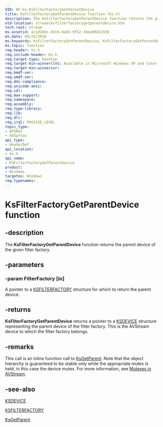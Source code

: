 ```yaml
---
UID: NF:ks.KsFilterFactoryGetParentDevice
title: KsFilterFactoryGetParentDevice function (ks.h)
description: The KsFilterFactoryGetParentDevice function returns the parent device of the given filter factory.
old-location: stream\ksfilterfactorygetparentdevice.htm
tech.root: stream
ms.assetid: ac1d10dc-d3cb-4a83-9f52-34ea90d2193b
ms.date: 04/23/2018
ms.keywords: KsFilterFactoryGetParentDevice, KsFilterFactoryGetParentDevice function [Streaming Media Devices], avfunc_35d9d582-f7d6-4c1f-8998-a6664527db2c.xml, ks/KsFilterFactoryGetParentDevice, stream.ksfilterfactorygetparentdevice
ms.topic: function
req.header: ks.h
req.include-header: Ks.h
req.target-type: Desktop
req.target-min-winverclnt: Available in Microsoft Windows XP and later operating systems and DirectX 8.0 and later DirectX versions.
req.target-min-winversvr: 
req.kmdf-ver: 
req.umdf-ver: 
req.ddi-compliance: 
req.unicode-ansi: 
req.idl: 
req.max-support: 
req.namespace: 
req.assembly: 
req.type-library: 
req.lib: 
req.dll: 
req.irql: PASSIVE_LEVEL
topic_type:
- APIRef
- kbSyntax
api_type:
- HeaderDef
api_location:
- ks.h
api_name:
- KsFilterFactoryGetParentDevice
product:
- Windows
targetos: Windows
req.typenames: 
---
```


# KsFilterFactoryGetParentDevice function


## -description


The<b> KsFilterFactoryGetParentDevice</b> function returns the parent device of the given filter factory.


## -parameters




### -param FilterFactory [in]

A pointer to a <a href="https://docs.microsoft.com/windows-hardware/drivers/ddi/content/ks/ns-ks-_ksfilterfactory">KSFILTERFACTORY</a> structure for which to return the parent device.


## -returns



<b>KsFilterFactoryGetParentDevice</b> returns a pointer to a <a href="https://docs.microsoft.com/windows-hardware/drivers/ddi/content/ks/ns-ks-_ksdevice">KSDEVICE</a> structure representing the parent device of the filter factory. This is the AVStream device to which the filter factory belongs.




## -remarks



This call is an inline function call to <a href="https://docs.microsoft.com/windows-hardware/drivers/ddi/content/ks/nf-ks-ksgetparent">KsGetParent</a>. Note that the object hierarchy is guaranteed to be stable only while the appropriate mutex is held, in this case the device mutex. For more information, see <a href="https://docs.microsoft.com/windows-hardware/drivers/stream/mutexes-in-avstream">Mutexes in AVStream</a>.




## -see-also




<a href="https://docs.microsoft.com/windows-hardware/drivers/ddi/content/ks/ns-ks-_ksdevice">KSDEVICE</a>



<a href="https://docs.microsoft.com/windows-hardware/drivers/ddi/content/ks/ns-ks-_ksfilterfactory">KSFILTERFACTORY</a>



<a href="https://docs.microsoft.com/windows-hardware/drivers/ddi/content/ks/nf-ks-ksgetparent">KsGetParent</a>
 

 


